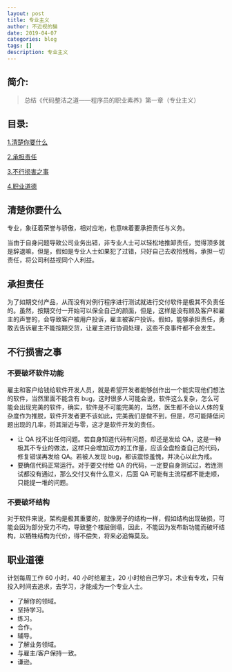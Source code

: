 ```yaml
---
layout: post
title: 专业主义
author: 不近视的猫
date: 2019-04-07
categories: blog
tags: []
description: 专业主义
---
```



## 简介:
> 总结《代码整洁之道——程序员的职业素养》第一章（专业主义）

## 目录:
[1.清楚你要什么](#1)

[2.承担责任](#2)

[3.不行损害之事](#3)

[4.职业道德](#4)

## <span id = "1">清楚你要什么</span>
专业，象征着荣誉与骄傲，相对应地，也意味着要承担责任与义务。

当由于自身问题导致公司业务出错，非专业人士可以轻松地推卸责任，觉得顶多就是辞退嘛，但是，假如是专业人士如果犯了过错，只好自己去收拾残局，承担一切责任，将公司利益视同个人利益。

## <span id = "2">承担责任</span>
为了如期交付产品，从而没有对例行程序进行测试就进行交付软件是极其不负责任的。虽然，按期交付一开始可以保全自己的颜面，但是，这样是没有顾及客户和雇主的声誉的，会导致客户被用户投诉，雇主被客户投诉。假如，能够承担责任，勇敢去告诉雇主不能按期交货，让雇主进行协调处理，这些不良事件都不会发生。

## <span id = "3">不行损害之事</span>
### 不要破坏软件功能
雇主和客户给钱给软件开发人员，就是希望开发者能够创作出一个能实现他们想法的软件，当然里面不能含有 bug，这时很多人可能会说，软件这么复杂，怎么可能会出现完美的软件，确实，软件是不可能完美的，当然，医生都不会以人体的复杂度作为推脱，软件开发者更不该如此，完美我们是做不到，但是，尽可能降低问题出现的几率，将其渐近与零，这才是软件开发的责任。

- 让 QA 找不出任何问题。若自身知道代码有问题，却还是发给 QA，这是一种极其不专业的做法，这样只会增加双方的工作量，应该全盘检查自己的代码，修复错误再发给 QA。若被人发现 bug，都该震惊羞愧，并决心以此为戒。
- 要确信代码正常运行。对于要交付给 QA 的代码，一定要自身测试过，若连测试都没有通过，那么交付又有什么意义，后面 QA 可能有主流程都不能走顺，只能提一堆的问题。

### 不要破坏结构
对于软件来说，架构是极其重要的，就像房子的结构一样，假如结构出现破损，可能会因为部分受力不均，导致整个楼层倒塌，因此，不能因为发布新功能而破坏结构，以牺牲结构为代价，得不偿失，将来必追悔莫及。


## <span id = "4">职业道德</span>
计划每周工作 60 小时，40 小时给雇主，20 小时给自己学习。术业有专攻，只有投入时间去追求，去学习，才能成为一个专业人士。

- 了解你的领域。
- 坚持学习。
- 练习。
- 合作。
- 辅导。
- 了解业务领域。
- 与雇主/客户保持一致。
- 谦逊。



